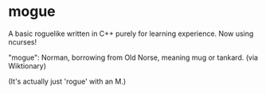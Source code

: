 # mogue
A basic roguelike written in C++ purely for learning experience.
Now using ncurses!

"mogue": Norman, borrowing from Old Norse, meaning mug or tankard. (via Wiktionary)

(It's actually just 'rogue' with an M.)
